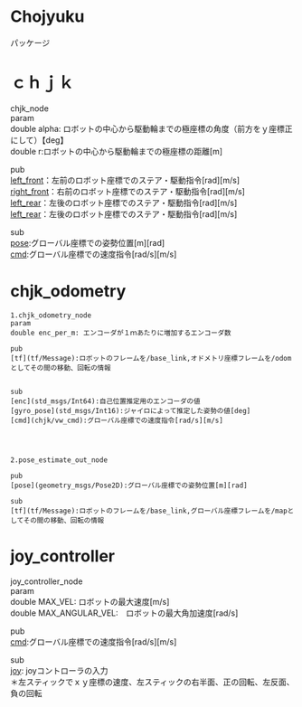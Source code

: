 # Chojyuku


パッケージ


# ｃｈｊｋ 

chjk_node  
param  
double alpha: ロボットの中心から駆動輪までの極座標の角度（前方をｙ座標正にして）【deg】  
double r:ロボットの中心から駆動輪までの極座標の距離[m]  


pub  
[left_front](chjk/unit_cmd)：左前のロボット座標でのステア・駆動指令[rad][m/s]  
[right_front](chjk/unit_cmd)：右前のロボット座標でのステア・駆動指令[rad][m/s]  
[left_rear](chjk/unit_cmd)：左後のロボット座標でのステア・駆動指令[rad][m/s]  
[left_rear](chjk/unit_cmd)：左後のロボット座標でのステア・駆動指令[rad][m/s]  

sub  
[pose](geometry_msgs/Pose2D):グローバル座標での姿勢位置[m][rad]  
[cmd](chjk/vw_cmd):グローバル座標での速度指令[rad/s][m/s]  


# chjk_odometry  

	1.chjk_odometry_node
	param
	double enc_per_m: エンコーダが１ｍあたりに増加するエンコーダ数

	pub
	[tf](tf/Message):ロボットのフレームを/base_link,オドメトリ座標フレームを/odomとしてその間の移動、回転の情報


	sub
	[enc](std_msgs/Int64):自己位置推定用のエンコーダの値
	[gyro_pose](std_msgs/Int16):ジャイロによって推定した姿勢の値[deg]
	[cmd](chjk/vw_cmd):グローバル座標での速度指令[rad/s][m/s]




	2.pose_estimate_out_node

	pub
	[pose](geometry_msgs/Pose2D):グローバル座標での姿勢位置[m][rad]

	sub
	[tf](tf/Message):ロボットのフレームを/base_link,グローバル座標フレームを/mapとしてその間の移動、回転の情報



# joy_controller 

joy_controller_node  
param  
double MAX_VEL: ロボットの最大速度[m/s]  
double MAX_ANGULAR_VEL:　ロボットの最大角加速度[rad/s]  

pub  
[cmd](chjk/vw_cmd):グローバル座標での速度指令[rad/s][m/s]  

sub  
[joy](sensor_msgs/Joy): joyコントローラの入力  
＊左スティックでｘｙ座標の速度、左スティックの右半面、正の回転、左反面、負の回転  







